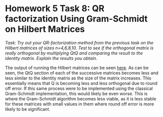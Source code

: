 # Homework 5 Task 8: QR factorization Using Gram-Schmidt on Hilbert Matrices

*Task: Try out your QR-factorization method from the previous task on the Hilbert matrices of sizes n=4,6,8,10. Test to see if the orthogonal matrix is really orthogonal by multiplying QtQ and comparing the result to the identity matrix. Explain the results you obtain.*

The output of running the Hilbert matrices can be seen [here](./HilbertQR.txt). As can be seen, the QtQ section of each of the successive matrices becomes less and less similar to the identity matrix as the size of the matrix increases. This essentially means that Q is becoming less and less orthogonal due to round off error. If this same process were to be implemented using the classical Gram-Schmidt implementation, this would likely be even worse. This is where the Gram-Schmidt algorithm becomes less viable, as it is less stable for these matrices with small values in them where round off error is more likely to be significant.
